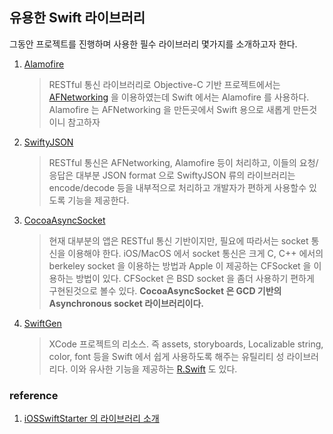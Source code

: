 ## 유용한 Swift 라이브러리


그동안 프로젝트를 진행하며 사용한 필수 라이브러리 몇가지를 소개하고자 한다.

1. [Alamofire](https://github.com/Alamofire/Alamofire)
	
	> RESTful 통신 라이브러리로 Objective-C 기반 프로젝트에서는 [AFNetworking](https://github.com/AFNetworking/AFNetworking) 을 이용하였는데 Swift 에서는 Alamofire 를 사용하다. Alamofire 는 AFNetworking 을 만든곳에서 Swift 용으로 새롭게 만든것이니 참고하자
	
2. [SwiftyJSON](https://github.com/SwiftyJSON/SwiftyJSON)

	> RESTful 통신은 AFNetworking, Alamofire 등이 처리하고, 이들의 요청/응답은 대부분 JSON format 으로 SwiftyJSON 류의 라이브러리는 encode/decode 등을 내부적으로 처리하고 개발자가 편하게 사용할수 있도록 기능을 제공한다.
	
3. [CocoaAsyncSocket](https://github.com/robbiehanson/CocoaAsyncSocket)

	> 현재 대부분의 앱은 RESTful 통신 기반이지만, 필요에 따라서는 socket 통신을 이용해야 한다. iOS/MacOS 에서 socket 통신은 크게 C, C++ 에서의 berkeley socket 을 이용하는 방법과 Apple 이 제공하는 CFSocket 을 이용하는 방법이 있다. CFSocket 은 BSD socket 을 좀더 사용하기 편하게 구현된것으로 볼수 있다. **CocoaAsyncSocket 은 GCD 기반의 Asynchronous socket 라이브러리이다.**
	
4. [SwiftGen](https://github.com/AliSoftware/SwiftGen)

	> XCode 프로젝트의 리소스. 즉 assets, storyboards, Localizable string, color, font 등을 Swift 에서 쉽게 사용하도록  해주는 유틸리티 성 라이브러리다.	이와 유사한 기능을 제공하는 [R.Swift](https://github.com/mac-cain13/R.swift) 도 있다.
	

### reference
1. [iOSSwiftStarter 의 라이브러리 소개](http://roroche.github.io/iOSSwiftStarter/)